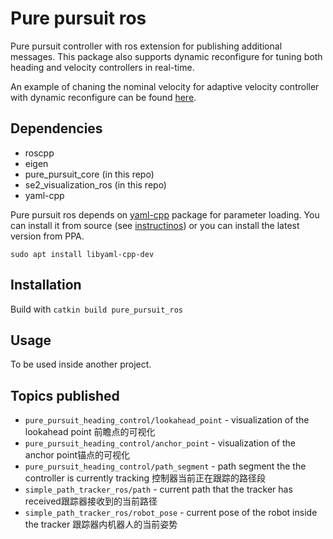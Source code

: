 # Pure pursuit ros

Pure pursuit controller with ros extension for publishing additional messages. This package also supports dynamic
reconfigure for tuning both heading and velocity controllers in real-time.

An example of chaning the nominal velocity for adaptive velocity controller with dynamic reconfigure can be
found [here](https://youtu.be/rVHYbIhDWc8).

## Dependencies

* roscpp
* eigen
* pure_pursuit_core (in this repo)
* se2_visualization_ros (in this repo)
* yaml-cpp

Pure pursuit ros depends on [yaml-cpp](https://github.com/jbeder/yaml-cpp) package for parameter loading. You can
install it from source (see [instructinos](https://github.com/jbeder/yaml-cpp/blob/master/install.txt)) or you can
install the latest version from PPA.

`sudo apt install libyaml-cpp-dev`

## Installation

Build with
`catkin build pure_pursuit_ros`

## Usage

To be used inside another project.

## Topics published

* `pure_pursuit_heading_control/lookahead_point` - visualization of the lookahead point 前瞻点的可视化
* `pure_pursuit_heading_control/anchor_point` - visualization of the anchor point锚点的可视化
* `pure_pursuit_heading_control/path_segment` - path segment the the controller is currently tracking 控制器当前正在跟踪的路径段
* `simple_path_tracker_ros/path` - current path that the tracker has received跟踪器接收到的当前路径
* `simple_path_tracker_ros/robot_pose` - current pose of the robot inside the tracker 跟踪器内机器人的当前姿势
